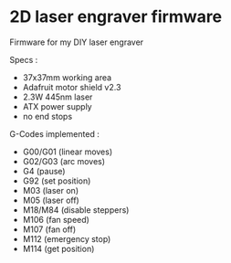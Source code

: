 # 2D laser engraver firmware
Firmware for my DIY laser engraver

Specs :
- 37x37mm working area
- Adafruit motor shield v2.3
- 2.3W 445nm laser
- ATX power supply
- no end stops

G-Codes implemented :
- G00/G01 (linear moves)
- G02/G03 (arc moves)
- G4 (pause)
- G92 (set position)
- M03 (laser on)
- M05 (laser off)
- M18/M84 (disable steppers)
- M106 (fan speed)
- M107 (fan off)
- M112 (emergency stop)
- M114 (get position)
